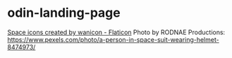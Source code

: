 # odin-landing-page
<a href="https://www.flaticon.com/free-icons/space" title="space icons">Space icons created by wanicon - Flaticon</a>
Photo by RODNAE Productions: https://www.pexels.com/photo/a-person-in-space-suit-wearing-helmet-8474973/